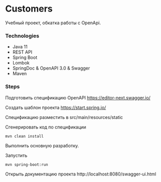 # Customers

Учебный проект, обкатка работы с OpenApi.

### Technologies
* Java 11
* REST API
* Spring Boot
* Lombok
* SpringDoc & OpenAPI 3.0 & Swagger
* Maven

### Steps
Подготовить спецификацию OpenAPI https://editor-next.swagger.io/

Создать шаблон проекта https://start.spring.io/

Спецификацию разместить в src/main/resources/static

Сгенерировать код по спецификации

```mvn clean install```

Выполнить основную разработку.

Запустить

```mvn spring-boot:run```

Открыть документацию проекта  http://localhost:8080/swagger-ui.html
